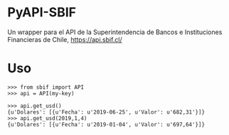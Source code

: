 **PyAPI-SBIF**
=================================================
Un wrapper para el API de la Superintendencia de Bancos e Instituciones Financieras de Chile, https://api.sbif.cl/

Uso
====
```
>>> from sbif import API
>>> api = API(my-key)

>>> api.get_usd()
{u'Dolares': [{u'Fecha': u'2019-06-25', u'Valor': u'682,31'}]}
>>> api.get_usd(2019,1,4)
{u'Dolares': [{u'Fecha': u'2019-01-04', u'Valor': u'697,64'}]}
```

